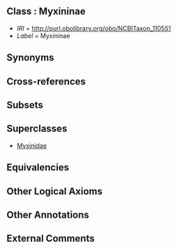 
## Class : Myxininae

 * *IRI* = http://purl.obolibrary.org/obo/NCBITaxon_110551
 * *Label* = Myxininae

## Synonyms


## Cross-references


## Subsets


## Superclasses

 * [Myxinidae](../../NCBITaxon/62/NCBITaxon_7762.md)

## Equivalencies


## Other Logical Axioms


## Other Annotations


## External Comments

